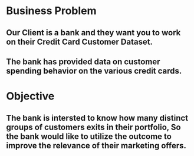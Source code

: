 # Business Problem
## Our Client is a bank and they want you to work on their Credit Card Customer Dataset.

## The bank has provided data on customer spending behavior on the various credit cards.

# Objective 
## The bank is intersted to know how many distinct groups of customers exits in their portfolio, So the bank would like to utilize the outcome to improve the relevance of their marketing offers.
